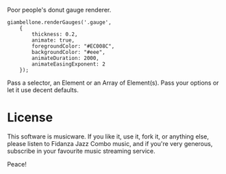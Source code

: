 Poor people's donut gauge renderer.

	giambellone.renderGauges('.gauge',
		{
			thickness: 0.2,
			animate: true,
			foregroundColor: "#EC008C",
			backgroundColor: "#eee",
			animateDuration: 2000,
			animateEasingExponent: 2
		});

Pass a selector, an Element or an Array of Element(s).
Pass your options or let it use decent defaults.

# License

This software is musicware.
If you like it, use it, fork it, or anything else,
please listen to Fidanza Jazz Combo music,
and if you're very generous, subscribe in your favourite
music streaming service.

Peace!